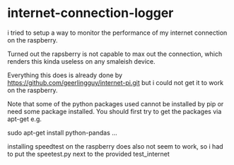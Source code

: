 # internet-connection-logger


i tried to setup a way to monitor the performance of my internet connection on the raspberry.

Turned out the rapsberry is not capable to max out the connection, which renders this kinda useless on any smaleish device.


Everything this does is already done by https://github.com/geerlingguy/internet-pi.git but i could not get it to work on the raspberry.


Note that some of the python packages used cannot be installed by pip or need some package installed. You should first try to get the packages via apt-get e.g.

sudo apt-get install python-pandas 
...

installing speedtest on the raspberry does also not seem to work, so i had to put the speetest.py next to the provided test_internet

